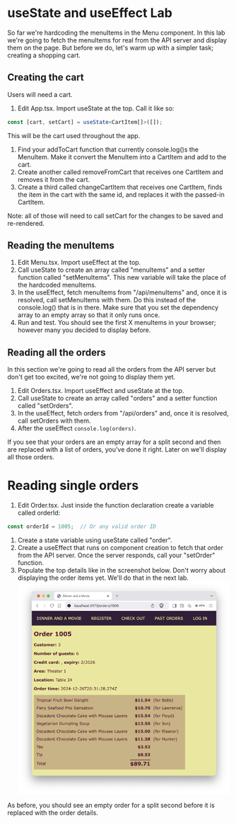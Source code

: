 # useState and useEffect Lab

So far we're hardcoding the menuItems in the Menu component. In this lab we're going to fetch the menuItems for real from the API server and display them on the page. But before we do, let's warm up with a simpler task; creating a shopping cart.

## Creating the cart
Users will need a cart.
1. Edit App.tsx. Import useState at the top. Call it like so:
```typescript
const [cart, setCart] = useState<CartItem[]>([]);
```
This will be the cart used throughout the app.
1. Find your addToCart function that currently console.log()s the MenuItem. Make it convert the MenuItem into a CartItem and add to the cart.
1. Create another called removeFromCart that receives one CartItem and removes it from the cart.
1. Create a third called changeCartItem that receives one CartItem, finds the item in the cart with the same id, and replaces it with the passed-in CartItem.

Note: all of those will need to call setCart for the changes to be saved and re-rendered.

## Reading the menuItems
1. Edit Menu.tsx. Import useEffect at the top.
1.  Call useState to create an array called "menuItems" and a setter function called "setMenuItems". This new variable will take the place of the hardcoded menuItems.
1. In the useEffect, fetch menuItems from "/api/menuItems" and, once it is resolved, call setMenuItems with them. Do this instead of the console.log() that is in there. Make sure that you set the dependency array to an empty array so that it only runs once.
1. Run and test. You should see the first X menuItems in your browser; however many you decided to display before.

## Reading all the orders

In this section we're going to read all the orders from the API server but don't get too excited, we're not going to display them yet.
1. Edit Orders.tsx. Import useEffect and useState at the top.
1. Call useState to create an array called "orders" and a setter function called "setOrders".
1. In the useEffect, fetch orders from "/api/orders" and, once it is resolved, call setOrders with them.
1. After the useEffect `console.log(orders)`. 

If you see that your orders are an empty array for a split second and then are replaced with a list of orders, you've done it right. Later on we'll display all those orders.

# Reading single orders

1. Edit Order.tsx. Just inside the function declaration create a variable called orderId:
```typescript
const orderId = 1005;  // Or any valid order ID
```
1. Create a state variable using useState called "order".
1. Create a useEffect that runs on component creation to fetch that order from the API server. Once the server responds, call your "setOrder" function.
1. Populate the top details like in the screenshot below. Don't worry about displaying the order items yet. We'll do that in the next lab.
![What an order looks like](./images/useeffect-orders-screenshot.png)

As before, you should see an empty order for a split second before it is replaced with the order details. 